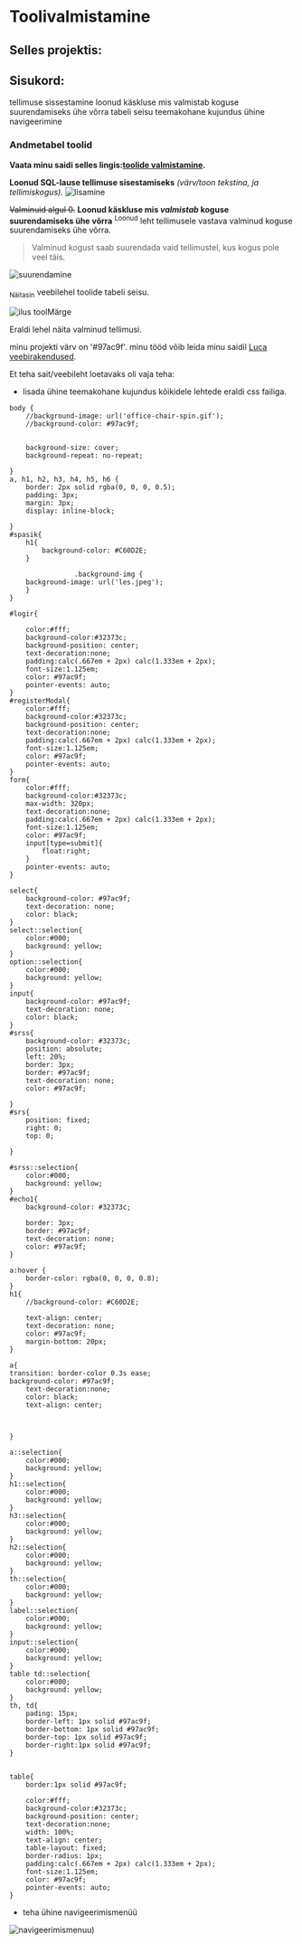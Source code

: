 # Toolivalmistamine
## Selles projektis:
## Sisukord:
tellimuse sissestamine
loonud käskluse mis valmistab koguse suurendamiseks ühe võrra
tabeli seisu
teemakohane kujundus
ühine navigeerimine

### Andmetabel toolid
**Vaata minu saidi selles lingis:[toolide valmistamine](https://lucagluhhov22.thkit.ee/Content/toolivara/table3.php).**


**Loonud SQL-lause tellimuse sisestamiseks**
*(värv/toon tekstina, ja tellimiskogus).*
![lisamine](https://github.com/lkuca/Toolid-viimane-projekt/blob/main/Screenshot111.png)


~~Valminuid algul 0.~~
**Loonud käskluse mis _valmistab_ koguse suurendamiseks ühe võrra**
<sup>Loonud</sup> leht tellimusele vastava valminud koguse suurendamiseks ühe võrra.
>Valminud kogust saab suurendada vaid tellimustel,
kus kogus pole veel täis.

![suurendamine](https://github.com/lkuca/Toolid-viimane-projekt/blob/main/Screenshot222.png)


<sub>Näitasin</sub> veebilehel toolide tabeli seisu.

![ilus tool](https://github.com/lkuca/Toolid-viimane-projekt/blob/main/Screenshot.png)Märge



Eraldi lehel näita valminud tellimusi.

minu projekti värv on '#97ac9f'.
minu tööd võib leida minu saidil [Luca veebirakendused](https://lucagluhhov22.thkit.ee/).


Et teha sait/veebileht loetavaks oli vaja teha:
+ lisada ühine teemakohane kujundus kõikidele lehtede eraldi css failiga.
```
body {
    //background-image: url('office-chair-spin.gif');
    //background-color: #97ac9f;
    

    background-size: cover;
    background-repeat: no-repeat;
    
}
a, h1, h2, h3, h4, h5, h6 {
    border: 2px solid rgba(0, 0, 0, 0.5);
    padding: 3px;
    margin: 3px;
    display: inline-block;

}
#spasik{
    h1{
        background-color: #C60D2E;
    }
        
                .background-img {
    background-image: url('les.jpeg');
    }
}

#logir{

    color:#fff;
    background-color:#32373c;
    background-position: center;
    text-decoration:none;
    padding:calc(.667em + 2px) calc(1.333em + 2px);
    font-size:1.125em;
    color: #97ac9f;
    pointer-events: auto;
}
#registerModal{
    color:#fff;
    background-color:#32373c;
    background-position: center;
    text-decoration:none;
    padding:calc(.667em + 2px) calc(1.333em + 2px);
    font-size:1.125em;
    color: #97ac9f;
    pointer-events: auto;
}
form{
    color:#fff;
    background-color:#32373c;
    max-width: 320px;
    text-decoration:none;
    padding:calc(.667em + 2px) calc(1.333em + 2px);
    font-size:1.125em;
    color: #97ac9f;
    input[type=submit]{
        float:right;
    }
    pointer-events: auto;
}

select{
    background-color: #97ac9f;
    text-decoration: none;
    color: black;
}
select::selection{
    color:#000;
    background: yellow;
}
option::selection{
    color:#000;
    background: yellow;
}
input{
    background-color: #97ac9f;
    text-decoration: none;
    color: black;
}
#srss{
    background-color: #32373c;
    position: absolute;
    left: 20%;
    border: 3px;
    border: #97ac9f;
    text-decoration: none;
    color: #97ac9f;

}
#srs{
    position: fixed;
    right: 0;
    top: 0;
    
}

#srss::selection{
    color:#000;
    background: yellow;
}
#echo1{
    background-color: #32373c;

    border: 3px;
    border: #97ac9f;
    text-decoration: none;
    color: #97ac9f;
}

a:hover {
    border-color: rgba(0, 0, 0, 0.8);
}
h1{
    //background-color: #C60D2E;

    text-align: center;
    text-decoration: none;
    color: #97ac9f;
    margin-bottom: 20px;
}

a{
transition: border-color 0.3s ease;
background-color: #97ac9f;
    text-decoration:none;
    color: black;
    text-align: center;



}

a::selection{
    color:#000;
    background: yellow;
}
h1::selection{
    color:#000;
    background: yellow;
}
h3::selection{
    color:#000;
    background: yellow;
}
h2::selection{
    color:#000;
    background: yellow;
}
th::selection{
    color:#000;
    background: yellow;
}
label::selection{
    color:#000;
    background: yellow;
}
input::selection{
    color:#000;
    background: yellow;
}
table td::selection{
    color:#000;
    background: yellow;
}
th, td{
    pading: 15px;
    border-left: 1px solid #97ac9f;
    border-bottom: 1px solid #97ac9f;
    border-top: 1px solid #97ac9f;
    border-right:1px solid #97ac9f;
}


table{
    border:1px solid #97ac9f;
    
    color:#fff;
    background-color:#32373c;
    background-position: center;
    text-decoration:none;
    width: 100%;
    text-align: center;
    table-layout: fixed;
    border-radius: 1px;
    padding:calc(.667em + 2px) calc(1.333em + 2px);
    font-size:1.125em;
    color: #97ac9f;
    pointer-events: auto;
}

```
+ teha ühine navigeerimismenüü


![navigeerimismenuu](https://github.com/lkuca/Toolid-viimane-projekt/blob/main/Screenshot%202024-04-03%20000147.png))
